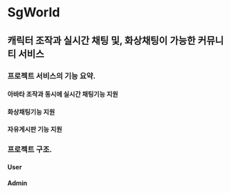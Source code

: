 # SgWorld
## 캐릭터 조작과 실시간 채팅 및, 화상채팅이 가능한 커뮤니티 서비스

### 프로젝트 서비스의 기능 요약.
#### 아바타 조작과 동시에 실시간 채팅기능 지원
#### 화상채팅기능 지원
#### 자유게시판 기능 지원
### 프로젝트 구조.
#### User
#### Admin
